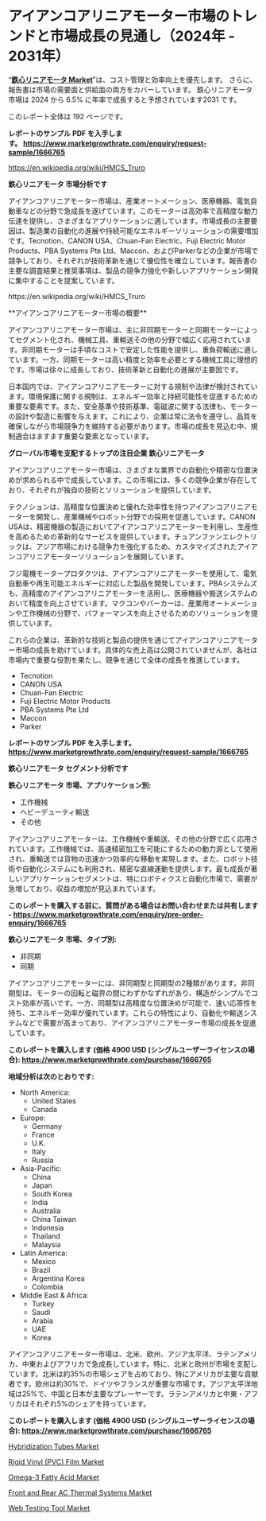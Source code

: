 <p><h1>アイアンコアリニアモーター市場のトレンドと市場成長の見通し（2024年 - 2031年）</h1></p><p>&ldquo;<strong><a href="https://www.marketgrowthrate.com/iron-core-linear-motors-r1666765">鉄心リニアモータ Market</a></strong>&rdquo;は、コスト管理と効率向上を優先します。 さらに、報告書は市場の需要面と供給面の両方をカバーしています。 鉄心リニアモータ 市場は 2024 から 6.5% に年率で成長すると予想されています2031 です。</p>
<p>このレポート全体は 192 ページです。</p>
<p><strong>レポートのサンプル PDF を入手します。&nbsp;<a href="https://www.marketgrowthrate.com/enquiry/request-sample/1666765">https://www.marketgrowthrate.com/enquiry/request-sample/1666765</a></strong></p>
<p><a href="https://en.wikipedia.org/wiki/HMCS_Truro">https://en.wikipedia.org/wiki/HMCS_Truro</a></p>
<p><strong>鉄心リニアモータ 市場分析です</strong></p>
<p><p>アイアンコアリニアモーター市場は、産業オートメーション、医療機器、電気自動車などの分野で急成長を遂げています。このモーターは高効率で高精度な動力伝達を提供し、さまざまなアプリケーションに適しています。市場成長の主要要因は、製造業の自動化の進展や持続可能なエネルギーソリューションの需要増加です。Tecnotion、CANON USA、Chuan-Fan Electric、Fuji Electric Motor Products‎、PBA Systems Pte Ltd、Maccon、およびParkerなどの企業が市場で競争しており、それぞれが技術革新を通じて優位性を確立しています。報告書の主要な調査結果と推奨事項は、製品の競争力強化や新しいアプリケーション開発に集中することを提案しています。</p></p>
<p>https://en.wikipedia.org/wiki/HMCS_Truro</p>
<p><p>**アイアンコアリニアモーター市場の概要**</p><p>アイアンコアリニアモーター市場は、主に非同期モーターと同期モーターによってセグメント化され、機械工具、重輸送その他の分野で幅広く応用されています。非同期モーターは手頃なコストで安定した性能を提供し、重負荷輸送に適しています。一方、同期モーターは高い精度と効率を必要とする機械工具に理想的です。市場は徐々に成長しており、技術革新と自動化の進展が主要因です。</p><p>日本国内では、アイアンコアリニアモーターに対する規制や法律が検討されています。環境保護に関する規制は、エネルギー効率と持続可能性を促進するための重要な要素です。また、安全基準や技術基準、電磁波に関する法律も、モーターの設計や製造に影響を与えます。これにより、企業は常に法令を遵守し、品質を確保しながら市場競争力を維持する必要があります。市場の成長を見込む中、規制適合はますます重要な要素となっています。</p></p>
<p><strong>グローバル市場を支配するトップの注目企業 鉄心リニアモータ</strong></p>
<p><p>アイアンコアリニアモーター市場は、さまざまな業界での自動化や精密な位置決めが求められる中で成長しています。この市場には、多くの競争企業が存在しており、それぞれが独自の技術とソリューションを提供しています。</p><p>テクノションは、高精度な位置決めと優れた効率性を持つアイアンコアリニアモーターを開発し、産業機械やロボット分野での採用を促進しています。CANON USAは、精密機器の製造においてアイアンコアリニアモーターを利用し、生産性を高めるための革新的なサービスを提供しています。チュアンファンエレクトリックは、アジア市場における競争力を強化するため、カスタマイズされたアイアンコアリニアモーターソリューションを展開しています。</p><p>フジ電機モータープロダクツは、アイアンコアリニアモーターを使用して、電気自動車や再生可能エネルギーに対応した製品を開発しています。PBAシステムズも、高精度のアイアンコアリニアモーターを活用し、医療機器や搬送システムのおいて精度を向上させています。マクコンやパーカーは、産業用オートメーションや工作機械の分野で、パフォーマンスを向上させるためのソリューションを提供しています。</p><p>これらの企業は、革新的な技術と製品の提供を通じてアイアンコアリニアモーター市場の成長を助けています。具体的な売上高は公開されていませんが、各社は市場内で重要な役割を果たし、競争を通じて全体の成長を推進しています。</p></p>
<p><ul><li>Tecnotion</li><li>CANON USA</li><li>Chuan-Fan Electric</li><li>Fuji Electric Motor Products‎</li><li>PBA Systems Pte Ltd</li><li>Maccon</li><li>Parker</li></ul></p>
<p><strong>レポートのサンプル PDF を入手します。 <a href="https://www.marketgrowthrate.com/enquiry/request-sample/1666765">https://www.marketgrowthrate.com/enquiry/request-sample/1666765</a></strong></p>
<p><strong>鉄心リニアモータ セグメント分析です</strong></p>
<p><strong>鉄心リニアモータ 市場、アプリケーション別:</strong></p>
<p><ul><li>工作機械</li><li>ヘビーデューティ輸送</li><li>その他</li></ul></p>
<p><p>アイアンコアリニアモーターは、工作機械や重輸送、その他の分野で広く応用されています。工作機械では、高速精密加工を可能にするための動力源として使用され、重輸送では貨物の迅速かつ効率的な移動を実現します。また、ロボット技術や自動化システムにも利用され、精密な直線運動を提供します。最も成長が著しいアプリケーションセグメントは、特にロボティクスと自動化市場で、需要が急増しており、収益の増加が見込まれています。</p></p>
<p><strong>このレポートを購入する前に、質問がある場合はお問い合わせまたは共有します - <a href="https://www.marketgrowthrate.com/enquiry/pre-order-enquiry/1666765">https://www.marketgrowthrate.com/enquiry/pre-order-enquiry/1666765</a></strong></p>
<p><strong>鉄心リニアモータ 市場、タイプ別:</strong></p>
<p><ul><li>非同期</li><li>同期</li></ul></p>
<p><p>アイアンコアリニアモーターには、非同期型と同期型の2種類があります。非同期型は、モーターの回転と磁界の間にわずかなずれがあり、構造がシンプルでコスト効率が高いです。一方、同期型は高精度な位置決めが可能で、速い応答性を持ち、エネルギー効率が優れています。これらの特性により、自動化や輸送システムなどで需要が高まっており、アイアンコアリニアモーター市場の成長を促進しています。</p></p>
<p><strong>このレポートを購入します (価格 4900 USD (シングルユーザーライセンスの場合): <a href="https://www.marketgrowthrate.com/purchase/1666765">https://www.marketgrowthrate.com/purchase/1666765</a></strong></p>
<p><strong>地域分析は次のとおりです:</strong></p>
<p><ul>
    <li>
        North America:
        <ul>
            <li>United States</li>
            <li>Canada</li>
        </ul>
    </li>
    <li>
        Europe:
        <ul>
            <li>Germany</li>
            <li>France</li>
            <li>U.K.</li>
            <li>Italy</li>
            <li>Russia</li>
        </ul>
    </li>
    <li>
        Asia-Pacific:
        <ul>
            <li>China</li>
            <li>Japan</li>
            <li>South Korea</li>
            <li>India</li>
            <li>Australia</li>
            <li>China Taiwan</li>
            <li>Indonesia</li>
            <li>Thailand</li>
            <li>Malaysia</li>
        </ul>
    </li>
    <li>
        Latin America:
        <ul>
            <li>Mexico</li>
            <li>Brazil</li>
            <li>Argentina Korea</li>
            <li>Colombia</li>
        </ul>
    </li>
    <li>
        Middle East & Africa:
        <ul>
            <li>Turkey</li>
            <li>Saudi</li>
            <li>Arabia</li>
            <li>UAE</li>
            <li>Korea</li>
        </ul>
    </li>
    </ul></p>
<p><p>アイアンコアリニアモーター市場は、北米、欧州、アジア太平洋、ラテンアメリカ、中東およびアフリカで急成長しています。特に、北米と欧州が市場を支配しています。北米は約35%の市場シェアを占めており、特にアメリカが主要な貢献者です。欧州は約30%で、ドイツやフランスが重要な市場です。アジア太平洋地域は25%で、中国と日本が主要なプレーヤーです。ラテンアメリカと中東・アフリカはそれぞれ5%のシェアを持っています。</p></p>
<p><strong>このレポートを購入します (価格 4900 USD (シングルユーザーライセンスの場合): <a href="https://www.marketgrowthrate.com/purchase/1666765">https://www.marketgrowthrate.com/purchase/1666765</a></strong></p>
<p><p><a href="https://www.linkedin.com/pulse/future-insights-hybridization-tubes-market-trends-regional-zrfyf">Hybridization Tubes Market</a></p><p><a href="https://issuu.com/reportprime-2/docs/rigid-vinyl-pvc-film-market-size-20_43c96478066804">Rigid Vinyl (PVC) Film Market</a></p><p><a href="https://issuu.com/reportprime-2/docs/omega-3-fatty-acid-market-size-2030_3c1680bedcabe1">Omega-3 Fatty Acid Market</a></p><p><a href="https://medium.com/@wzvucnjn4/navigating-the-front-and-rear-ac-thermal-systems-market-expert-analysis-and-market-forecast-for-bcb58684323d?postPublishedType=repub">Front and Rear AC Thermal Systems Market</a></p><p><a href="https://www.linkedin.com/pulse/future-trajectory-web-testing-tool-market-emerging-trends-z3n6f">Web Testing Tool Market</a></p></p>